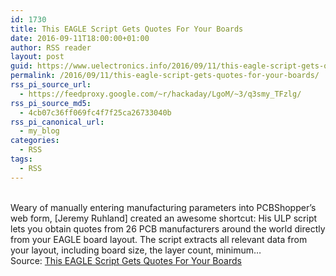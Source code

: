 ```yaml
---
id: 1730
title: This EAGLE Script Gets Quotes For Your Boards
date: 2016-09-11T18:00:00+01:00
author: RSS reader
layout: post
guid: https://www.uelectronics.info/2016/09/11/this-eagle-script-gets-quotes-for-your-boards/
permalink: /2016/09/11/this-eagle-script-gets-quotes-for-your-boards/
rss_pi_source_url:
  - https://feedproxy.google.com/~r/hackaday/LgoM/~3/q3smy_TFzlg/
rss_pi_source_md5:
  - 4cb07c36ff069fc4f7f25ca26733040b
rss_pi_canonical_url:
  - my_blog
categories:
  - RSS
tags:
  - RSS
---
```

&#013;  
Weary of manually entering manufacturing parameters into PCBShopper’s web form, [Jeremy Ruhland] created an awesome shortcut: His ULP script lets you obtain quotes from 26 PCB manufacturers around the world directly from your EAGLE board layout. The script extracts all relevant data from your layout, including board size, the layer count, minimum…&#013;  
Source: <a href="https://feedproxy.google.com/~r/hackaday/LgoM/~3/q3smy_TFzlg/" target="_blank">This EAGLE Script Gets Quotes For Your Boards</a>